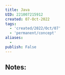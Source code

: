 ```yaml
---
title: Java
UID: 221007215912
created: 07-Oct-2022
tags:
  - 'created/2022/Oct/07'
  - 'permanent/concept'
aliases:
  - 
publish: False
---
```

## Notes:




